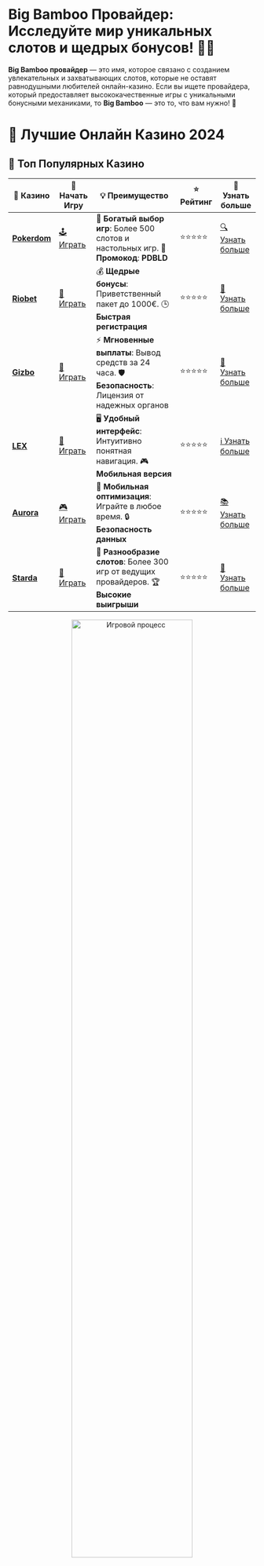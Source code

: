 # **Big Bamboo Провайдер**: Исследуйте мир уникальных слотов и щедрых бонусов! 🎰🐼

**Big Bamboo провайдер** — это имя, которое связано с созданием увлекательных и захватывающих слотов, которые не оставят равнодушными любителей онлайн-казино. Если вы ищете провайдера, который предоставляет высококачественные игры с уникальными бонусными механиками, то **Big Bamboo** — это то, что вам нужно! 🎉

# 🎰 Лучшие Онлайн Казино 2024

## 🌟 Топ Популярных Казино

| 🎲 **Казино** | 🔗 **Начать Игру** | 💡 **Преимущество** | ⭐ **Рейтинг** | 🔗 **Узнать больше** |
|--------------|---------------------|---------------------|----------------|----------------------|
| [**Pokerdom**](https://brandplay.link/4k77v2yx) | [🕹️ Играть](https://brandplay.link/4k77v2yx) | 🎉 **Богатый выбор игр**: Более 500 слотов и настольных игр. 🎁 **Промокод**: **PDBLD** | ⭐⭐⭐⭐⭐ | [🔍 Узнать больше](https://brandplay.link/4k77v2yx) |
| [**Riobet**](https://brandplay.link/7xBLTPyj) | [🎰 Играть](https://brandplay.link/7xBLTPyj) | 💰 **Щедрые бонусы**: Приветственный пакет до 1000€. 🕒 **Быстрая регистрация** | ⭐⭐⭐⭐⭐ | [📖 Узнать больше](https://brandplay.link/7xBLTPyj) |
| [**Gizbo**](https://brandplay.link/bprXw4YV) | [🎲 Играть](https://brandplay.link/bprXw4YV) | ⚡ **Мгновенные выплаты**: Вывод средств за 24 часа. 🛡️ **Безопасность**: Лицензия от надежных органов | ⭐⭐⭐⭐⭐ | [📝 Узнать больше](https://brandplay.link/bprXw4YV) |
| [**LEX**](https://brandplay.link/zW4hdDFV) | [🤑 Играть](https://brandplay.link/zW4hdDFV) | 🖥️ **Удобный интерфейс**: Интуитивно понятная навигация. 🎮 **Мобильная версия** | ⭐⭐⭐⭐⭐ | [ℹ️ Узнать больше](https://brandplay.link/zW4hdDFV) |
| [**Aurora**](https://10trafic-stat2.com/click/668546556bcc6313411604bd/6766/13032/subaccount) | [🎮 Играть](https://10trafic-stat2.com/click/668546556bcc6313411604bd/6766/13032/subaccount) | 📱 **Мобильная оптимизация**: Играйте в любое время. 🔒 **Безопасность данных** | ⭐⭐⭐⭐⭐ | [📚 Узнать больше](https://10trafic-stat2.com/click/668546556bcc6313411604bd/6766/13032/subaccount) |
| [**Starda**](https://brandplay.link/fB7xwRFL) | [🎯 Играть](https://brandplay.link/fB7xwRFL) | 🎰 **Разнообразие слотов**: Более 300 игр от ведущих провайдеров. 🏆 **Высокие выигрыши** | ⭐⭐⭐⭐⭐ | [🔎 Узнать больше](https://brandplay.link/fB7xwRFL) |

<div align="center">
    <img src="https://i.pinimg.com/originals/87/9e/b9/879eb9354dd0699582408b68f2e253b2.gif" alt="Игровой процесс" width="70%">
</div>

## 💎 Лучшие Бонусы и Акции

| 🎲 **Казино** | 🔗 **Начать Игру** | 💡 **Преимущество** | ⭐ **Рейтинг** | 🔗 **Узнать больше** |
|--------------|---------------------|---------------------|----------------|----------------------|
| [**Kometa**](https://brandplay.link/8ZymQJV8) | [🎰 Играть](https://brandplay.link/8ZymQJV8) | 🎁 **Эксклюзивные бонусы**: Регулярные акции и промо. 🔄 **Программы лояльности** | ⭐⭐⭐⭐☆ | [🔍 Узнать больше](https://brandplay.link/8ZymQJV8) |
| [**R7**](https://brandplay.link/bMd3Yjsw) | [🕹️ Играть](https://brandplay.link/bMd3Yjsw) | 🕒 **Круглосуточная поддержка**: Всегда на связи. 💸 **Высокие лимиты** | ⭐⭐⭐⭐☆ | [📖 Узнать больше](https://brandplay.link/bMd3Yjsw) |
| [**7K**](https://brandplay.link/BvQyFShp) | [🎲 Играть](https://brandplay.link/BvQyFShp) | 🌟 **Эксклюзивные бонусы**: Только для VIP игроков. 🎉 **Сезонные акции** | ⭐⭐⭐⭐☆ | [📝 Узнать больше](https://brandplay.link/BvQyFShp) |
| [**Kent**](https://brandplay.link/Fv2WP3js) | [🤑 Играть](https://brandplay.link/Fv2WP3js) | 📈 **Высокий RTP**: Более 98%. 💼 **Профессиональная поддержка** | ⭐⭐⭐⭐☆ | [ℹ️ Узнать больше](https://brandplay.link/Fv2WP3js) |
| [**1Xslots**](https://brandplay.link/hSB1khtr) | [🎮 Играть](https://brandplay.link/hSB1khtr) | 🎉 **Множество акций**: Еженедельные бонусы и турниры. 🛡️ **Безопасность** | ⭐⭐⭐⭐☆ | [📚 Узнать больше](https://brandplay.link/hSB1khtr) |
| [**Gama**](https://brandplay.link/j6NMKsDz) | [🎯 Играть](https://brandplay.link/j6NMKsDz) | 🔍 **Интуитивный интерфейс**: Легкость использования. 🏅 **Престижные турниры** | ⭐⭐⭐⭐☆ | [🔎 Узнать больше](https://brandplay.link/j6NMKsDz) |

<div align="center">
    <img src="https://i.pinimg.com/originals/87/9e/b9/879eb9354dd0699582408b68f2e253b2.gif" alt="Игровой процесс" width="70%">
</div>

## 🚀 Быстрые Выигрыши и Поддержка

| 🎲 **Казино** | 🔗 **Начать Игру** | 💡 **Преимущество** | ⭐ **Рейтинг** | 🔗 **Узнать больше** |
|--------------|---------------------|---------------------|----------------|----------------------|
| [**Onion**](https://brandplay.link/zBGRVpQ9) | [🎰 Играть](https://brandplay.link/zBGRVpQ9) | 🤑 **Низкие ставки**: Идеально для начинающих. 🔄 **Быстрые выводы** | ⭐⭐⭐⭐☆ | [🔍 Узнать больше](https://brandplay.link/zBGRVpQ9) |
| [**Чемпион**](https://temon-gter.cfd/go/lRq?p80412p304504pcc44t17455) | [🕹️ Играть](https://temon-gter.cfd/go/lRq?p80412p304504pcc44t17455) | 🏅 **Лояльная программа**: Награды за активность. 🎁 **Ежемесячные бонусы** | ⭐⭐⭐⭐☆ | [📖 Узнать больше](https://temon-gter.cfd/go/lRq?p80412p304504pcc44t17455) |
| [**Vavada**](https://vavadapartner.pro/?promo=ea5c9275-6854-4505-94fc-95ab18221945-linkb2) | [🎲 Играть](https://vavadapartner.pro/?promo=ea5c9275-6854-4505-94fc-95ab18221945-linkb2) | 🚀 **Быстрая регистрация**: Начните играть мгновенно. 🔐 **Безопасные транзакции** | ⭐⭐⭐⭐☆ | [📝 Узнать больше](https://vavadapartner.pro/?promo=ea5c9275-6854-4505-94fc-95ab18221945-linkb2) |
| [**Friends**](https://gofriends.kim/linkb2) | [🤑 Играть](https://gofriends.kim/linkb2) | 🤝 **Социальные игры**: Играйте с друзьями. 🌐 **Мультиплатформенность** | ⭐⭐⭐⭐☆ | [ℹ️ Узнать больше](https://gofriends.kim/linkb2) |
| [**1WIN**](https://brandplay.link/smXVpBbG) | [🎮 Играть](https://brandplay.link/smXVpBbG) | 🏆 **Спортивные ставки**: Широкий выбор видов спорта. 💵 **Высокие коэффициенты** | ⭐⭐⭐⭐☆ | [📚 Узнать больше](https://brandplay.link/smXVpBbG) |
| [**Drip**](https://drp-ircp01.com/c07e6a3db) | [🎯 Играть](https://drp-ircp01.com/c07e6a3db) | 🌐 **Инновационные игры**: Новейшие игровые технологии. 🛡️ **Высокая безопасность** | ⭐⭐⭐⭐☆ | [🔎 Узнать больше](https://drp-ircp01.com/c07e6a3db) |
| [**JoyCasino**](https://rpc30.call2me.pro/?/ru/registration?apkpop=0&partner=p24970p3291217pc98f) | [🎰 Играть](https://rpc30.call2me.pro/?/ru/registration?apkpop=0&partner=p24970p3291217pc98f) | 🎁 **Приятные бонусы**: Ежедневные акции и подарки. 🕹️ **Разнообразие игр** | ⭐⭐⭐⭐☆ | [🔍 Узнать больше](https://rpc30.call2me.pro/?/ru/registration?apkpop=0&partner=p24970p3291217pc98f) |

<div align="center">
    <img src="https://i.pinimg.com/originals/87/9e/b9/879eb9354dd0699582408b68f2e253b2.gif" alt="Игровой процесс" width="70%">
</div>
---

✨ **Выбирайте лучшее казино для себя и наслаждайтесь игрой! Удачи!** ✨
![Big Bamboo Провайдер](https://i.pinimg.com/originals/a9/29/6e/a9296ea1cf6a7c20a985e593451f0323.png)

**Big Bamboo провайдер** специализируется на создании высококачественных и графически привлекательных игровых автоматов. Сюжеты, вдохновленные природой, дикой фауной и экзотическими темами, делают эти игры особенно популярными среди игроков, любящих новые и необычные механики.

### Преимущества игр от **Big Bamboo провайдер** 🏆

1. **Уникальные тематики**  
   Игры от **Big Bamboo** погружают игроков в увлекательные миры, где можно встретить диких животных, экзотические ландшафты и редкие растения. Каждая игра имеет свой уникальный сюжет, который привлекает внимание и увлекает на долгое время.

2. **Инновационные бонусы**  
   **Big Bamboo провайдер** славится своими инновационными бонусными системами, которые предлагают игрокам дополнительные шансы на выигрыш. Бесплатные вращения, множители и специальные символы делают игру более динамичной и увлекательной.

3. **Качество графики и анимации**  
   Все игры от **Big Bamboo** выполнены в высоком качестве с отличной графикой и анимациями. Это создаёт незабываемое впечатление, заставляя игроков наслаждаться не только игровым процессом, но и визуальными эффектами.

4. **Игры с высоким RTP**  
   Игры от **Big Bamboo** отличаются высоким процентом возврата игроку (RTP), что означает, что шансы на выигрыш здесь значительно выше, чем в других играх.

### Как играть в игры от **Big Bamboo провайдер**?

1. **Выберите казино, которое поддерживает игры от **Big Bamboo**  
   Чтобы начать играть, вам нужно выбрать онлайн-казино, которое предлагает слоты от **Big Bamboo провайдер**. Многие крупные платформы предоставляют этот выбор в своем портфолио.

2. **Регистрация и бонусы**  
   В большинстве казино для того, чтобы начать игру, вам нужно будет зарегистрироваться и пополнить счет. Не забудьте активировать бонусы на депозит или бесплатные вращения, которые предложит казино.

3. **Выберите слот и начните играть**  
   После регистрации выберите слот от **Big Bamboo** и наслаждайтесь игрой. Каждая игра уникальна и предлагает различные бонусные механики, которые делают игровой процесс еще более интересным.

4. **Используйте бонусы и стратегии**  
   Во время игры используйте бонусы для увеличения ваших шансов на выигрыш. Также попробуйте различные стратегии ставок, чтобы добиться наилучших результатов.

### Почему стоит выбрать игры от **Big Bamboo провайдер**?

- **Высокое качество игр**: Игры от **Big Bamboo** предлагают уникальные бонусы, потрясающую графику и невероятную анимацию.
- **Инновационные механики**: Каждая игра разработана с инновационными бонусами и механиками, что делает процесс игры более интересным.
- **Доступность**: Игры от **Big Bamboo** можно найти в крупнейших казино, что облегчает доступ к этим увлекательным слотам.

### Где найти слоты от **Big Bamboo провайдер**?

Игры от **Big Bamboo** можно найти на популярных онлайн-казино платформах, которые предлагают слоты и другие азартные игры. Выбирайте казино с хорошей репутацией, которое поддерживает игры этого провайдера.

### Заключение

**Big Bamboo провайдер** предлагает уникальные и инновационные игры, которые обеспечивают невероятное качество и захватывающий игровой процесс. Независимо от того, ищете ли вы игры с экзотической темой или хотите испытать удачу в новых слотах, провайдер **Big Bamboo** обязательно удивит вас интересными механиками и большими возможностями для выигрыша. 🎰🐾

Не упустите шанс исследовать игры от **Big Bamboo** и испытать удачу в одном из самых уникальных онлайн-казино! 🍀🎉
